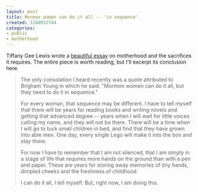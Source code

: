 ```yaml
---
layout: post
title: Mormon women can do it all -- 'in sequence'
created: 1240932744
categories:
- public
- motherhood
---
```

Tiffany Gee Lewis wrote a <a href="http://www.mormontimes.com/mormon_voices/tiffany_gee_lewis/?id=7484">beautiful essay</a> on motherhood and the sacrifices it requires.  The entire piece is worth reading, but I'll excerpt its conclusion here.

<blockquote>The only consolation I heard recently was a quote attributed to Brigham Young in which he said: "Mormon women can do it all, but they need to do it in sequence."

For every woman, that sequence may be different. I have to tell myself that there will be years for reading books and writing novels and getting that advanced degree -- years when I will wait for little voices calling my name, and they will not be there. There will be a time when I will go to tuck small children in bed, and find that they have grown into able men. One day, every single Lego will make it into the box and stay there.

For now I have to remember that I am not silenced, that I am simply in a stage of life that requires more hands on the ground than with a pen and paper. These are years for storing away memories of tiny hands, dimpled cheeks and the freshness of childhood.

I can do it all, I tell myself. But, right now, I am doing this.</blockquote>
